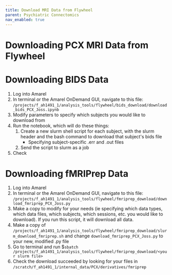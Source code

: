 ```yaml
---
title: Download MRI Data from Flywheel
parent: Psychiatric Connectomics
nav_enabled: true
---
```

# Downloading PCX MRI Data from Flywheel 

# Downloading BIDS Data
1. Log into Amarel
2. In terminal or the Amarel OnDemand GUI, navigate to this file: 
`/projects/f_ah1491_1/analysis_tools/flywheel/bids_download/download_bids_PCX_Joss.ipynb`
3. Modify parameters to specify which subjects you would like to download from
4. Run the notebook, which will do these things:
    1. Create a new slurm shell script for each subject, with the slurm header and the bash command to download that subject's bids file
        - Specifying subject-specific .err and .out files
    2. Send the script to slurm as a job
5. Check 

# Downloading fMRIPrep Data
1. Log into Amarel
2. In terminal or the Amarel OnDemand GUI, navigate to this file: 
`/projects/f_ah1491_1/analysis_tools/flywheel/fmriprep_download/download_fmriprep_PCX_Joss.py`
3. Make a copy to modify for your needs (ie specifying which data types, which data files, which subjects, which sessions, etc. you would like to download). If you run this script, it will download all data. 
4. Make a copy of `/projects/f_ah1491_1/analysis_tools/flywheel/fmriprep_download/slurm_download_fmriprep.sh` and change `download_fmriprep_PCX_Joss.py` to your new, modified .py file
5. Go to terminal and run $`sbatch /projects/f_ah1491_1/analysis_tools/flywheel/fmriprep_download/<your slurm file>` 
6. Check the download succeeded by looking for your files in `/scratch/f_ah1491_1/internal_data/PCX/derivatives/fmriprep`




